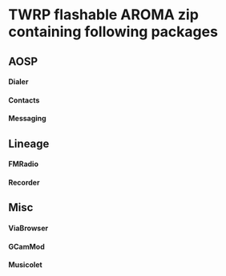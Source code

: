 # TWRP flashable AROMA zip containing following packages

## AOSP
#### Dialer
#### Contacts
#### Messaging

## Lineage
#### FMRadio
#### Recorder

## Misc
#### ViaBrowser
#### GCamMod
#### Musicolet